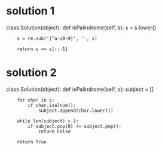 # solution 1
​class Solution(object):
    def isPalindrome(self, s):
        s = s.lower()

        s = re.sub('[^a-z0-9]', '', s)

        return s == s[::-1]
        
# solution 2
class Solution(object):
    def isPalindrome(self, s):
        subject = []

        for char in s:
            if char.isalnum():
                subject.append(char.lower())

        while len(subject) > 1:
            if subject.pop(0) != subject.pop():
                return False

        return True
